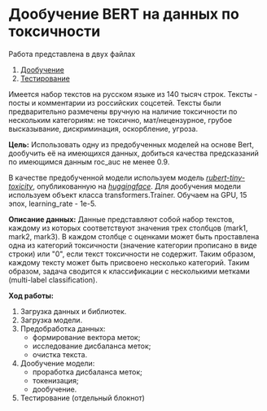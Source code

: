 # Дообучение BERT на данных по токсичности

Работа представлена в двух файлах
1. [Дообучение](https://github.com/agamai/Portfolio/blob/main/Toxicity_rus/my_toxicity_15ep_final.ipynb)
2. [Тестирование](https://github.com/agamai/Portfolio/blob/main/Toxicity_rus/my_toxicity_15ep_final_test.ipynb)

Имеется набор текстов на русском языке из 140 тысяч строк. Тексты - посты и комментарии из российских соцсетей. Тексты были предварительно размечены вручную на наличие токсичности по нескольким категориям: не токсично, мат/нецензурное, грубое высказывание, дискриминация, оскорбление, угроза.

**Цель:** Использовать одну из предобученных моделей на основе Bert, дообучить её на имеющихся данных, добиться качества предсказаний по имеющимся данным roc_auc не менее 0.9.

В качестве предобученной модели используем модель [*rubert-tiny-toxicity*](https://huggingface.co/cointegrated/rubert-tiny-toxicity), опубликованную на [*huggingface*](https://huggingface.co/). Для дообучения модели используем объект класса transformers.Trainer. Обучаем на GPU, 15 эпох, learning_rate - 1e-5.

**Описание данных:** Данные представляют собой набор текстов, каждому из которых соответствуют значения трех столбцов (mark1, mark2, mark3). В каждом столбце с оценками может быть проставлена одна из категорий токсичности (значение категории прописано в виде строки) или "0", если текст токсичности не содержит. Таким образом, каждому тексту может быть присвоено несколько категорий. Таким образом, задача сводится к классификации с несколькими метками (multi-label classification).

**Ход работы:**
1. Загрузка данных и библиотек.
2. Загрузка модели.
3. Предобработка данных:
   * формирование вектора меток;
   * исследование дисбаланса меток;
   * очистка текста.
4. Дообучение модели:
   * проработка дисбаланса меток;
   * токенизация;
   * дообучение.
5. Тестирование (отдельный блокнот) 
